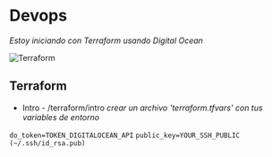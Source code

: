 # Devops
*Estoy iniciando con Terraform usando Digital Ocean*

![Terraform](https://res.cloudinary.com/practicaldev/image/fetch/s--n3rXflLn--/c_limit%2Cf_auto%2Cfl_progressive%2Cq_auto%2Cw_880/https://bitleaf.io/blog/content/images/2020/04/terraform.jpg "Terraform")

## Terraform

* Intro - /terraform/intro
*crear un archivo 'terraform.tfvars' con tus variables de entorno*

`do_token=TOKEN_DIGITALOCEAN_API`
`public_key=YOUR_SSH_PUBLIC (~/.ssh/id_rsa.pub)`



